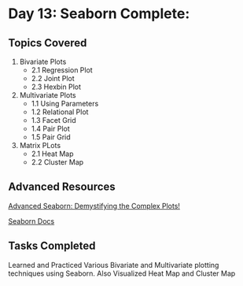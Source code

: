 # Day 13: Seaborn Complete:

## Topics Covered
1. Bivariate Plots
   - 2.1 Regression Plot
   - 2.2 Joint Plot
   - 2.3 Hexbin Plot
2. Multivariate Plots
   - 1.1 Using Parameters
   - 1.2 Relational Plot
   - 1.3 Facet Grid
   - 1.4 Pair Plot
   - 1.5 Pair Grid
3. Matrix PLots
   - 2.1 Heat Map
   - 2.2 Cluster Map

## Advanced Resources
[Advanced Seaborn: Demystifying the Complex Plots!](https://levelup.gitconnected.com/advanced-seaborn-demystifying-the-complex-plots-537582977c8c?gi=59d020f4140b)

[Seaborn Docs](https://seaborn.pydata.org/tutorial.html)
## Tasks Completed
 Learned and Practiced Various Bivariate and Multivariate plotting techniques using Seaborn. Also Visualized Heat Map and Cluster Map  


